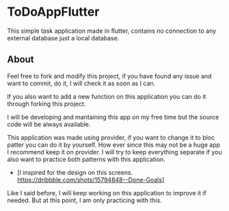 # ToDoAppFlutter

This simple task application made in flutter, contains no connection to any external database just a local database.

## About

Feel free to fork and modify this project, if you have found any issue and want to commit, do it, I will check it as soon as I can. 

If you also want to add a new function on this application you can do it through forking this project.

I will be developing and mantaining this app on my free time but the source code will be always available.

This application was made using provider, if you want to change it to bloc patter you can do it by yourself. How ever since this may not be a huge app I recommend keep it on provider. I will try to keep everything separate if you also want to practice both patterns with this application.

- [I inspired for the design on this screens. https://dribbble.com/shots/15794848--Done-Goals]

Like I said before, I will keep working on this application to improve it if needed. But at this point, I am only practicing with this.